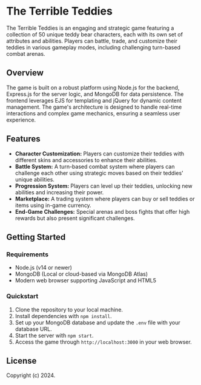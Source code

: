 # The Terrible Teddies

The Terrible Teddies is an engaging and strategic game featuring a collection of 50 unique teddy bear characters, each with its own set of attributes and abilities. Players can battle, trade, and customize their teddies in various gameplay modes, including challenging turn-based combat arenas.

## Overview

The game is built on a robust platform using Node.js for the backend, Express.js for the server logic, and MongoDB for data persistence. The frontend leverages EJS for templating and jQuery for dynamic content management. The game's architecture is designed to handle real-time interactions and complex game mechanics, ensuring a seamless user experience.

## Features

- **Character Customization:** Players can customize their teddies with different skins and accessories to enhance their abilities.
- **Battle System:** A turn-based combat system where players can challenge each other using strategic moves based on their teddies' unique abilities.
- **Progression System:** Players can level up their teddies, unlocking new abilities and increasing their power.
- **Marketplace:** A trading system where players can buy or sell teddies or items using in-game currency.
- **End-Game Challenges:** Special arenas and boss fights that offer high rewards but also present significant challenges.

## Getting Started

### Requirements

- Node.js (v14 or newer)
- MongoDB (Local or cloud-based via MongoDB Atlas)
- Modern web browser supporting JavaScript and HTML5

### Quickstart

1. Clone the repository to your local machine.
2. Install dependencies with `npm install`.
3. Set up your MongoDB database and update the `.env` file with your database URL.
4. Start the server with `npm start`.
5. Access the game through `http://localhost:3000` in your web browser.

## License

Copyright (c) 2024.